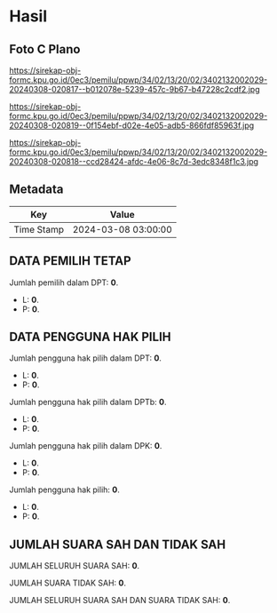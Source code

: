 # Hasil

## Foto C Plano

https://sirekap-obj-formc.kpu.go.id/0ec3/pemilu/ppwp/34/02/13/20/02/3402132002029-20240308-020817--b012078e-5239-457c-9b67-b47228c2cdf2.jpg

https://sirekap-obj-formc.kpu.go.id/0ec3/pemilu/ppwp/34/02/13/20/02/3402132002029-20240308-020819--0f154ebf-d02e-4e05-adb5-866fdf85963f.jpg

https://sirekap-obj-formc.kpu.go.id/0ec3/pemilu/ppwp/34/02/13/20/02/3402132002029-20240308-020818--ccd28424-afdc-4e06-8c7d-3edc8348f1c3.jpg


## Metadata

| Key        | Value               |
| ---------- | ------------------- |
| Time Stamp | 2024-03-08 03:00:00 |


## DATA PEMILIH TETAP

Jumlah pemilih dalam DPT: **0**.
 * L: **0**.
 * P: **0**.

## DATA PENGGUNA HAK PILIH

Jumlah pengguna hak pilih dalam DPT: **0**.
 * L: **0**.
 * P: **0**.

Jumlah pengguna hak pilih dalam DPTb: **0**.
 * L: **0**.
 * P: **0**.

Jumlah pengguna hak pilih dalam DPK: **0**.
 * L: **0**.
 * P: **0**.

Jumlah pengguna hak pilih: **0**.
 * L: **0**.
 * P: **0**.

## JUMLAH SUARA SAH DAN TIDAK SAH

JUMLAH SELURUH SUARA SAH: **0**.

JUMLAH SUARA TIDAK SAH: **0**.

JUMLAH SELURUH SUARA SAH DAN SUARA TIDAK SAH: **0**.


